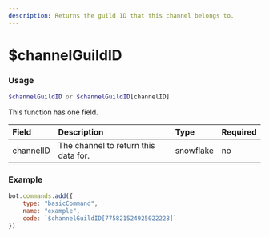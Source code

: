 ```yaml
---
description: Returns the guild ID that this channel belongs to.
---
```


# $channelGuildID
### Usage
```php
$channelGuildID or $channelGuildID[channelID]
```
This function has one field.

| Field | Description | Type | Required |
| :--- | :--- | :--- | :--- |
| channelID | The channel to return this data for. | snowflake | no |


### Example
```javascript
bot.commands.add({
    type: "basicCommand",
    name: "example",
    code: `$channelGuildID[775821524925022228]`
})
```
